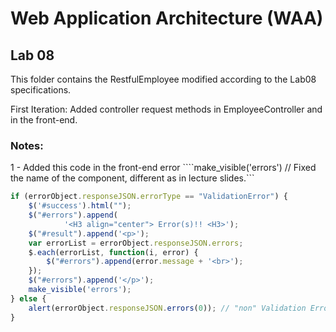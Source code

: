 # Web Application Architecture (WAA)

## Lab 08

This folder contains the RestfulEmployee modified according to the Lab08 specifications.

First Iteration: Added controller request methods in EmployeeController and in the front-end.

### Notes: 

1 - Added this code in the front-end error ````make_visible('errors') // Fixed the name of the component, different as in lecture slides.```

```javascript
if (errorObject.responseJSON.errorType == "ValidationError") {
	$('#success').html("");
	$("#errors").append(
			'<H3 align="center"> Error(s)!! <H3>');
	$("#result").append('<p>');
	var errorList = errorObject.responseJSON.errors;
	$.each(errorList, function(i, error) {
		$("#errors").append(error.message + '<br>');
	});
	$("#errors").append('</p>');
	make_visible('errors');
} else {
	alert(errorObject.responseJSON.errors(0)); // "non" Validation Error
}
```